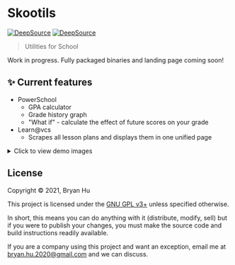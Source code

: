 # Skootils

[![DeepSource](https://deepsource.io/gh/ThatXliner/skootils.svg/?label=active+issues&show_trend=true&token=u1bC2s_2GPOsIJJOEL9QsePh)](https://deepsource.io/gh/ThatXliner/skootils/?ref=repository-badge) [![DeepSource](https://deepsource.io/gh/ThatXliner/skootils.svg/?label=resolved+issues&show_trend=true&token=u1bC2s_2GPOsIJJOEL9QsePh)](https://deepsource.io/gh/ThatXliner/skootils/?ref=repository-badge)

> Utilities for School

Work in progress. Fully packaged binaries and landing page coming soon!

## :sparkles: Current features

- PowerSchool
  - GPA calculator
  - Grade history graph
  - "What if" - calculate the effect of future scores on your grade
- Learn@vcs
  - Scrapes all lesson plans and displays them in one unified page

<details>

<summary>Click to view demo images</summary>

![](./demo/skootils.png)
![](./demo/skootils2.png)
![](./demo/skootils3.png)
![](./demo/skootils4.png)
![](./demo/skootils5.png)
![](./demo/skootils6.png)
![](./demo/skootils7.png)

</details>

## License

Copyright © 2021, Bryan Hu

This project is licensed under the [GNU GPL v3+](./COPYING) unless specified otherwise.

In short, this means you can do anything with it (distribute, modify, sell) but if you were to publish your changes, you must make the source code and build instructions readily available.

If you are a company using this project and want an exception, email me at [bryan.hu.2020@gmail.com](mailto:bryan.hu.2020@gmail.com) and we can discuss.
